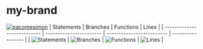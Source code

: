 # my-brand
[![pacomesimon](https://circleci.com/gh/pacomesimon/my-brand.svg?style=svg)](https://app.circleci.com/pipelines/github/pacomesimon)
| Statements                  | Branches                | Functions                 | Lines             |
| --------------------------- | ----------------------- | ------------------------- | ----------------- |
| ![Statements](https://img.shields.io/badge/statements-95.12%25-brightgreen.svg?style=flat) | ![Branches](https://img.shields.io/badge/branches-85.16%25-yellow.svg?style=flat) | ![Functions](https://img.shields.io/badge/functions-100%25-brightgreen.svg?style=flat) | ![Lines](https://img.shields.io/badge/lines-95.05%25-brightgreen.svg?style=flat) |